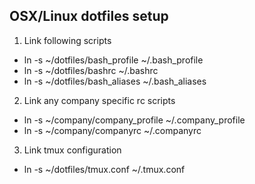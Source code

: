 
## OSX/Linux dotfiles setup

1. Link following scripts
* ln -s ~/dotfiles/bash_profile ~/.bash_profile
* ln -s ~/dotfiles/bashrc ~/.bashrc
* ln -s ~/dotfiles/bash_aliases ~/.bash_aliases
2. Link any company specific rc scripts
* ln -s ~/company/company_profile ~/.company_profile
* ln -s ~/company/companyrc ~/.companyrc
3. Link tmux configuration
* ln -s ~/dotfiles/tmux.conf ~/.tmux.conf
